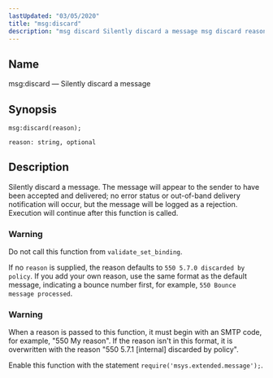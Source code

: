 ```yaml
---
lastUpdated: "03/05/2020"
title: "msg:discard"
description: "msg discard Silently discard a message msg discard reason Silently discard a message The message will appear to the sender to have been accepted and delivered no error status or out of band delivery notification will occur but the message will be logged as a rejection Execution will continue after..."
---
```


<a name="lua.ref.msg_discard"></a> 
## Name

msg:discard — Silently discard a message

<a name="idp16719808"></a> 
## Synopsis

`msg:discard(reason);`

`reason: string, optional`<a name="idp16722784"></a> 
## Description

Silently discard a message. The message will appear to the sender to have been accepted and delivered; no error status or out-of-band delivery notification will occur, but the message will be logged as a rejection. Execution will continue after this function is called.

### Warning

Do not call this function from `validate_set_binding`.

If no `reason` is supplied, the reason defaults to `550 5.7.0 discarded by policy`. If you add your own reason, use the same format as the default message, indicating a bounce number first, for example, `550 Bounce message processed`.

### Warning

When a reason is passed to this function, it must begin with an SMTP code, for example, "550 My reason". If the reason isn't in this format, it is overwritten with the reason "550 5.7.1 [internal] discarded by policy".

Enable this function with the statement `require('msys.extended.message');`.